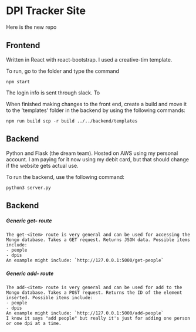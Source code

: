 # DPI Tracker Site

Here is the new repo

## Frontend

Written in React with react-bootstrap.  I used a creative-tim template.

To run, go to the folder and type the command

`
npm start
`

The login info is sent through slack.  To

When finished making changes to the front end, create a build and move it to the 'templates' folder in the backend by using the following commands:

`
npm run build
scp -r build ../../backend/templates
`

## Backend

Python and Flask (the dream team).  Hosted on AWS using my personal account.  I am paying for it now using my debit card, but that should change if the website gets actual use.

To run the backend, use the following command:

`
python3 server.py
`

## Backend

##### Generic get-<item> route
    The get-<item> route is very general and can be used for accessing the Mongo database. Takes a GET request. Returns JSON data. Possible items include:
    - people
    - dpis
    An example might include: `http://127.0.0.1:5000/get-people`

##### Generic add-<item> route
    The add-<item> route is very general and can be used for add to the Mongo database. Takes a POST request. Returns the ID of the element inserted. Possible items include:
    - people
    - dpis
    An example might include: `http://127.0.0.1:5000/add-people`
    I know it says "add people" but really it's just for adding one person or one dpi at a time.